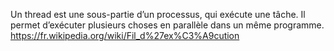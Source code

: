 Un thread est une sous-partie d’un processus, qui exécute une tâche.
Il permet d’exécuter plusieurs choses en parallèle dans un même programme.
https://fr.wikipedia.org/wiki/Fil_d%27ex%C3%A9cution
